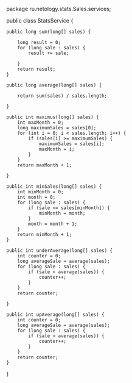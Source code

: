 package ru.netology.stats.Sales.services;


public class StatsService {

    public long sum(long[] sales) {

        long result = 0;
        for (long sale : sales) {
            result += sale;

        }
        return result;
    }

    public long average(long[] sales) {

        return sum(sales) / sales.length;

    }

    public int maximus(long[] sales) {
        int maxMonth = 0;
        long maximumSales = sales[0];
        for (int i = 0; i < sales.length; i++) {
            if (sales[i] >= maximumSales) {
                maximumSales = sales[i];
                maxMonth = i;
            }
        }
        return maxMonth + 1;

    }

    public int minSales(long[] sales) {
        int minMonth = 0;
        int month = 0;
        for (long sale : sales) {
            if (sale <= sales[minMonth]) {
                minMonth = month;
            }
            month = month + 1;
        }
        return minMonth + 1;
    }

    public int underAverage(long[] sales) {
        int counter = 0;
        long averageSale = average(sales);
        for (long sale : sales) {
            if (sale < average(sales)) {
                counter++;
            }
        }
        return counter;

    }

    public int upAverage(long[] sales) {
        int counter = 0;
        long averageSale = average(sales);
        for (long sale : sales) {
            if (sale > average(sales)) {
                counter++;
            }
        }
        return counter;
    }

}